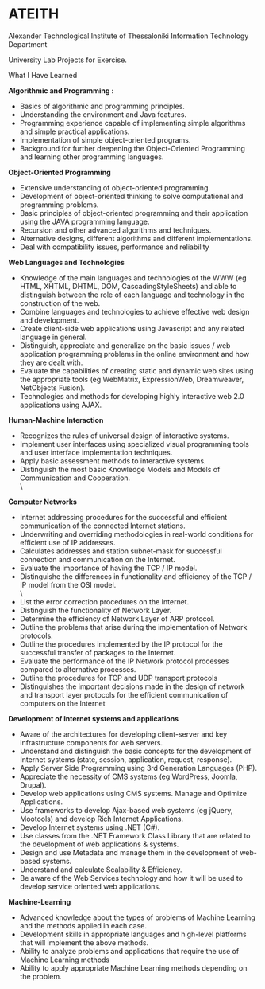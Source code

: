 # ATEITH
Alexander Technological Institute of Thessaloniki Information Technology Department

University Lab Projects for Exercise.

What I Have Learned

<b>Algorithmic and Programming :</b> </br>
<ul>
 <li>Basics of algorithmic and programming principles.</li>
 <li>Understanding the environment and Java features.</li>
 <li>Programming experience capable of implementing simple algorithms and simple practical applications.</li>
 <li>Implementation of simple object-oriented programs.</li>
 <li>Background for further deepening the Object-Oriented Programming and learning other programming languages.</li>
</ul>

<b>Object-Oriented Programming</b>
<ul>
<li>Extensive understanding of object-oriented programming.</li>
<li>Development of object-oriented thinking to solve computational and programming problems.</li>
<li>Basic principles of object-oriented programming and their application using the JAVA programming language.</li>
<li>Recursion and other advanced algorithms and techniques.</li>
<li>Alternative designs, different algorithms and different implementations.</li>
<li>Deal with compatibility issues, performance and reliability</li>
</ul>

<b>Web Languages and Technologies</b>
<ul>
    <li>Knowledge of the main languages ​​and technologies of the WWW (eg HTML, XHTML, DHTML, DOM, CascadingStyleSheets) and able to distinguish between the role of each language and technology in the construction of the web.</li>
    <li>Combine languages ​​and technologies to achieve effective web design and development.</li>
    <li>Create client-side web applications using Javascript and any related language in general.</li>
    <li>Distinguish, appreciate and generalize on the basic issues / web application programming problems in the online environment and how they are dealt with.</li>
    <li>Evaluate the capabilities of creating static and dynamic web sites using the appropriate tools (eg WebMatrix, ExpressionWeb, Dreamweaver, NetObjects Fusion).</li>
    <li>Technologies and methods for developing highly interactive web 2.0 applications using AJAX.</li>
</ul>

<b>Human-Machine Interaction</b>
<ul>
    <li>Recognizes the rules of universal design of interactive systems.</li>
    <li>Implement user interfaces using specialized visual programming tools and user interface implementation techniques.</li>
    <li>Apply basic assessment methods to interactive systems.</li>
    <li>Distinguish the most basic Knowledge Models and Models of Communication and Cooperation.</li>\
</ul>

<b>Computer Networks</b>
<ul>
    <li>Internet addressing procedures for the successful and efficient communication of the connected Internet stations.</li>
    <li>Underwriting and overriding methodologies in real-world conditions for efficient use of IP addresses.</li>
    <li>Calculates addresses and station subnet-mask for successful connection and communication on the Internet.</li>
    <li>Evaluate the importance of having the TCP / IP model.</li>
    <li>Distinguishe the differences in functionality and efficiency of the TCP / IP model from the OSI model.</li>\
    <li>List the error correction procedures on the Internet.</li>
    <li>Distinguish the functionality of Network Layer.</li>
    <li>Determine the efficiency of Network Layer of ARP protocol.</li>
    <li>Outline the problems that arise during the implementation of Network protocols.</li>
    <li>Outline the procedures implemented by the IP protocol for the successful transfer of packages to the Internet.</li>
    <li>Evaluate the performance of the IP Network protocol processes compared to alternative processes.</li>
    <li>Outline the procedures for TCP and UDP transport protocols</li>
    <li>Distinguishes the important decisions made in the design of network and transport layer protocols for the efficient communication of computers on the Internet</li>
</ul>

<b>Development of Internet systems and applications</b>
<ul>
    <li>Aware of the architectures for developing client-server and key infrastructure components for web servers.</li>
    <li>Understand and distinguish the basic concepts for the development of Internet systems (state, session, application, request, response).</li>
    <li>Apply Server Side Programming using 3rd Generation Languages (PHP).</li>
    <li>Appreciate the necessity of CMS systems (eg WordPress, Joomla, Drupal).</li>
    <li>Develop web applications using CMS systems. Manage and Optimize Applications.</li>
    <li>Use frameworks to develop Ajax-based web systems (eg jQuery, Mootools) and develop Rich Internet Applications.</li>
    <li>Develop Internet systems using .NET (C#).</li>
    <li>Use classes from the .NET Framework Class Library that are related to the development of web applications & systems.</li>
    <li>Design and use Metadata and manage them in the development of web-based systems.</li>
    <li>Understand and calculate Scalability & Efficiency.</li>
    <li>Be aware of the Web Services technology and how it will be used to develop service oriented web applications.</li>  
</ul>

<b>Machine-Learning</b>
<ul>
    <li>Advanced knowledge about the types of problems of Machine Learning and the methods applied in each case.</li>
    <li>Development skills in appropriate languages and high-level platforms that will implement the above methods.</li>
    <li>Ability to analyze problems and applications that require the use of Machine Learning methods</li>
    <li>Ability to apply appropriate Machine Learning methods depending on the problem.</li>
</ul>
